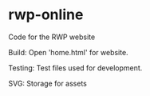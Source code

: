 # rwp-online
Code for the RWP website

Build: Open 'home.html' for website.

Testing: Test files used for development.

SVG: Storage for assets
